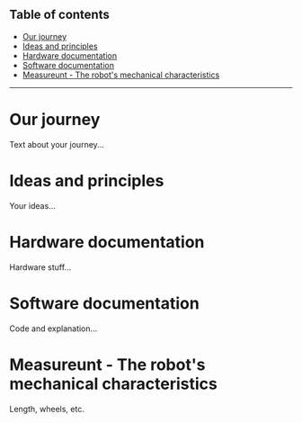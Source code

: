 ## Table of contents

- [Our journey](#our-journey)
- [Ideas and principles](#ideas-and-principles)
- [Hardware documentation](#hardware-documentation)
- [Software documentation](#software-documentation)
- [Measureunt - The robot's mechanical characteristics](#measureunt---the-robots-mechanical-characteristics)

---

# Our journey
Text about your journey...

# Ideas and principles
Your ideas...

# Hardware documentation
Hardware stuff...

# Software documentation
Code and explanation...

# Measureunt - The robot's mechanical characteristics
Length, wheels, etc.
